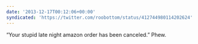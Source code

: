 ```yaml
---
date: '2013-12-17T00:12:06+00:00'
syndicated: 'https://twitter.com/roobottom/status/412744980114202624'
---
```

“Your stupid late night amazon order has been canceled.” Phew.
